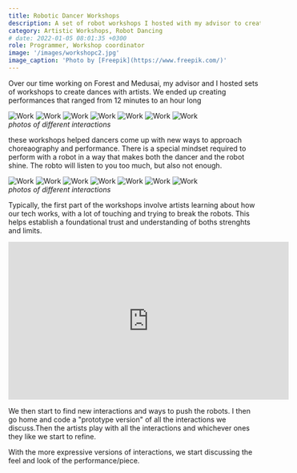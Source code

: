 ```yaml
---
title: Robotic Dancer Workshops
description: A set of robot workshops I hosted with my advisor to create performances with dancers and robots.
category: Artistic Workshops, Robot Dancing
# date: 2022-01-05 08:01:35 +0300
role: Programmer, Workshop coordinator
image: '/images/workshopc2.jpg'
image_caption: 'Photo by [Freepik](https://www.freepik.com/)'
---
```


Over our time working on Forest and Medusai, my advisor and I hosted sets of workshops to create dances with artists. We ended up creating performances that ranged from 12 minutes to an hour long

<div class="gallery-box">
  <div class="gallery">
  <img src="/images/beccaandrobot.png" loading="lazy" alt="Work">
    <img src="/images/workshop1.png" loading="lazy" alt="Work">
    <img src="/images/workshop2.jpg" loading="lazy" alt="Work">
    <img src="/images/workshop3.jpg" loading="lazy" alt="Work">
    <img src="/images/workshop4.jpg" loading="lazy" alt="Work">
    <img src="/images/workshop5.jpg" loading="lazy" alt="Work">
    <img src="/images/workshopc.jpg" loading="lazy" alt="Work">
    
  </div>
  <em>photos of different interactions</a></em>
</div>

these workshops helped dancers come up with new ways to approach choreaography and performance. There is a special mindset required to perform with a robot in a way that makes both the dancer and the robot shine.  The robto will listen to you too much, but also not enough. 

<div class="gallery-box">
  <div class="gallery">
    <img src="/images/Fworkshop1.jpg" loading="lazy" alt="Work">
    <img src="/images/fworkshop2.jpg" loading="lazy" alt="Work">
    <img src="/images/Fworkshop3.jpg" loading="lazy" alt="Work">
    <img src="/images/Fworkshop4.jpg" loading="lazy" alt="Work">
    <img src="/images/Fworkshop5.jpg" loading="lazy" alt="Work">
    <img src="/images/Fworkshop6.png" loading="lazy" alt="Work">
    <img src="/images/Fworkshop7.jpg" loading="lazy" alt="Work">
  </div>
  <em>photos of different interactions</a></em>
</div>

Typically, the first part of the workshops involve artists learning about how our tech works, with a lot of touching and trying to break the robots. This helps establish a foundational trust and understanding of boths strenghts and limits.

<iframe width="560" height="315" src="https://www.youtube.com/embed/UP2jsuMeSbk?si=d58ZlrLQd2O8SjZT" title="YouTube video player" frameborder="0" allow="accelerometer; autoplay; clipboard-write; encrypted-media; gyroscope; picture-in-picture; web-share" referrerpolicy="strict-origin-when-cross-origin" allowfullscreen></iframe>

We then start to find new interactions and ways to push the robots. I then go home and code a "prototype version" of all the interactions we discuss.Then the artists play with all the interactions and whichever ones they like we start to refine.

With the more expressive versions of interactions, we start discussing the feel and look of the performance/piece.

